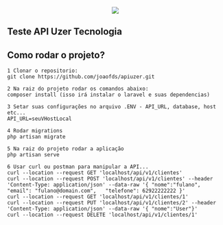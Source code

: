 <p align="center"><img src="https://laravel.com/assets/img/components/logo-laravel.svg"></p>

## Teste API Uzer Tecnologia

## Como rodar o projeto?


    1 Clonar o repositorio:
    git clone https://github.com/joaofds/apiuzer.git
    
    2 Na raiz do projeto rodar os comandos abaixo:
    composer install (isso irá instalar o laravel e suas dependencias)
    
    3 Setar suas configurações no arquivo .ENV - API_URL, database, host etc...
    API_URL=seuVHostLocal
    
    4 Rodar migrations
    php artisan migrate
    
    5 Na raiz do projeto rodar a aplicação
    php artisan serve
    
    6 Usar curl ou postman para manipular a API...
    curl --location --request GET 'localhost/api/v1/clientes'
    curl --location --request POST 'localhost/api/v1/clientes' --header 'Content-Type: application/json' --data-raw '{ "nome":"fulano", "email": "fulano@domain.com",   "telefone": 62922222222 }'
    curl --location --request GET 'localhost/api/v1/clientes/1'
    curl --location --request PUT 'localhost/api/v1/clientes/2' --header 'Content-Type: application/json' --data-raw '{ "nome":"User"}'
    curl --location --request DELETE 'localhost/api/v1/clientes/1'
